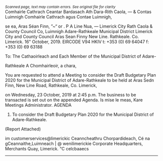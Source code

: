 *<small>Scanned page, text may contain errors. See original file for clarity</small>*  
Comhairle Cathrach Ceantar Bardasach Ath Dara-Rith Caola,
— & Contas Luimnigh Comhairle Cathrach agus Contae Luimnigh,

se ea, Aras Séan Finn,
”~“ or . P A Line Nua,
— Limerick City Rath Caola
& County Council Co, Luimnigh
Adare-Rathkeale Municipal District
Limerick City and County Council
Aras Sean Finny
New Line.
Rathkeale.
Co. Limerick.
16" October, 2019. EIRCODE V94 HKIV
t: +353 (0) 69 64047
f: +353 (0) 69 63188

To: The Cathaoirleach and Each Member of the Municipal District of Adare-

Rathkeale
A Chomhairleoir, a chara,

You are requested to attend a Meeting to consider the Draft Budgetary Plan 2020 for the Municipal
District of Adare-Rathkeale to be held at Aras Sedn Finn, New Line Road, Rathkeale, Co. Limerick,

on Wednesday, 23 October, 2019 at 2:45 p.m. The business to be transacted is set out on the
appended Agenda.
Is mise le meas,
Kare
Meetings Administrator.
AGENDA

1. To consider the Draft Budgetary Plan 2020 for the Municipal District of Adare-Rathkeale.

(Report Attached)

im customerservices@limerickic
Ceanncheathru Chorpardideach, Cé na gCeannaithe,Luimneach | @ wenilimerickie
Corporate Headquarters, Merchants Quay, Limerick. “C celcbaaecs

---
